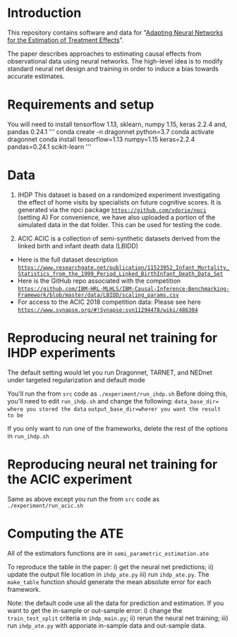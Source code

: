 # Introduction

This repository contains software and data for "[Adapting Neural Networks for the Estimation of Treatment Effects](https://arxiv.org/pdf/1906.02120.pdf)".

The paper describes approaches to estimating causal effects from observational data using neural networks. The high-level idea is to modify standard neural net design and training in order to induce a bias towards accurate estimates.

# Requirements and setup

You will need to install tensorflow 1.13, sklearn, numpy 1.15, keras 2.2.4 and, pandas 0.24.1
'''
conda create -n dragonnet python=3.7
conda activate dragonnet
conda install tensorflow=1.13 numpy=1.15 keras=2.2.4 pandas=0.24.1 scikit-learn
'''

# Data

1. IHDP
   This dataset is based on a randomized experiment investigating the effect of home visits by specialists on future cognitive scores.
   It is generated via the npci package [`https://github.com/vdorie/npci`](https://github.com/vdorie/npci) (setting A)
   For convenience, we have also uploaded a portion of the simulated data in the dat folder.
   This can be used for testing the code.

2. ACIC
   ACIC is a collection of semi-synthetic datasets derived from the linked birth and infant death data (LBIDD)

- Here is the full dataset description [`https://www.researchgate.net/publication/11523952_Infant_Mortality_Statistics_from_the_1999_Period_Linked_BirthInfant_Death_Data_Set`](https://www.researchgate.net/publication/11523952_Infant_Mortality_Statistics_from_the_1999_Period_Linked_BirthInfant_Death_Data_Set)
- Here is the GitHub repo associated with the competition [`https://github.com/IBM-HRL-MLHLS/IBM-Causal-Inference-Benchmarking-Framework/blob/master/data/LBIDD/scaling_params.csv`](https://github.com/IBM-HRL-MLHLS/IBM-Causal-Inference-Benchmarking-Framework/blob/master/data/LBIDD/scaling_params.csv)
- For access to the ACIC 2018 competition data: Please see here [`https://www.synapse.org/#!Synapse:syn11294478/wiki/486304`](https://www.synapse.org/#!Synapse:syn11294478/wiki/486304)

# Reproducing neural net training for IHDP experiments

The default setting would let you run Dragonnet, TARNET, and NEDnet under targeted regularization and default mode

You'll run the from `src` code as
`./experiment/run_ihdp.sh`
Before doing this, you'll need to edit `run_ihdp.sh` and change the following:
`data_base_dir= where you stored the data`
`output_base_dir=wherer you want the result to be`

If you only want to run one of the frameworks, delete the rest of the options in `run_ihdp.sh`

# Reproducing neural net training for the ACIC experiment

Same as above except you run the from `src` code as `./experiment/run_acic.sh`

# Computing the ATE

All of the estimators functions are in `semi_parametric_estimation.ate`

To reproduce the table in the paper: i) get the neural net predictions; ii) update the output file location in `ihdp_ate.py` iii) run `ihdp_ate.py`. The `make_table` function should generate the mean absolute error for each framework.

Note: the default code use all the data for prediction and estimation. If you want to get the in-sample or out-sample error: i) change the `train_test_split` criteria in `ihdp_main.py`; ii) rerun the neural net training; iii) run `ihdp_ate.py` with apporiate in-sample data and out-sample data.
